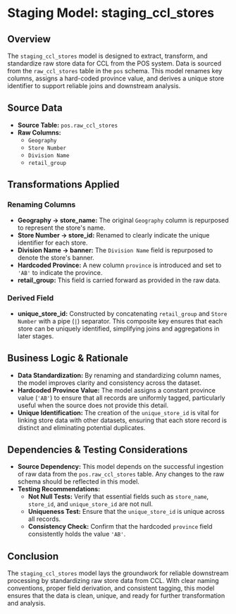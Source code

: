 # Staging Model: staging_ccl_stores

## Overview
The `staging_ccl_stores` model is designed to extract, transform, and standardize raw store data for CCL from the POS system. Data is sourced from the `raw_ccl_stores` table in the `pos` schema. This model renames key columns, assigns a hard-coded province value, and derives a unique store identifier to support reliable joins and downstream analysis.

## Source Data
- **Source Table:** `pos.raw_ccl_stores`
- **Raw Columns:**
  - `Geography`
  - `Store Number`
  - `Division Name`
  - `retail_group`

## Transformations Applied
### Renaming Columns
- **Geography → store_name:**
  The original `Geography` column is repurposed to represent the store's name.
- **Store Number → store_id:**
  Renamed to clearly indicate the unique identifier for each store.
- **Division Name → banner:**
  The `Division Name` field is repurposed to denote the store's banner.
- **Hardcoded Province:**
  A new column `province` is introduced and set to `'AB'` to indicate the province.
- **retail_group:**
  This field is carried forward as provided in the raw data.

### Derived Field
- **unique_store_id:**
  Constructed by concatenating `retail_group` and `Store Number` with a pipe (`|`) separator. This composite key ensures that each store can be uniquely identified, simplifying joins and aggregations in later stages.

## Business Logic & Rationale
- **Data Standardization:**
  By renaming and standardizing column names, the model improves clarity and consistency across the dataset.
- **Hardcoded Province Value:**
  The model assigns a constant province value (`'AB'`) to ensure that all records are uniformly tagged, particularly useful when the source does not provide this detail.
- **Unique Identification:**
  The creation of the `unique_store_id` is vital for linking store data with other datasets, ensuring that each store record is distinct and eliminating potential duplicates.

## Dependencies & Testing Considerations
- **Source Dependency:**
  This model depends on the successful ingestion of raw data from the `pos.raw_ccl_stores` table. Any changes to the raw schema should be reflected in this model.
- **Testing Recommendations:**
  - **Not Null Tests:** Verify that essential fields such as `store_name`, `store_id`, and `unique_store_id` are not null.
  - **Uniqueness Test:** Ensure that the `unique_store_id` is unique across all records.
  - **Consistency Check:** Confirm that the hardcoded `province` field consistently holds the value `'AB'`.

## Conclusion
The `staging_ccl_stores` model lays the groundwork for reliable downstream processing by standardizing raw store data from CCL. With clear naming conventions, proper field derivation, and consistent tagging, this model ensures that the data is clean, unique, and ready for further transformation and analysis.
